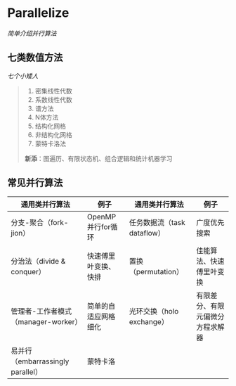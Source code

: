 # Parallelize

*简单介绍并行算法*



## 七类数值方法

*七个小矮人*

> 1. 密集线性代数
> 2. 系数线性代数
> 3. 谱方法
> 4. N体方法
> 5. 结构化网格
> 6. 非结构化网格
> 7. 蒙特卡洛法
>
> **新添**：图遍历、有限状态机、组合逻辑和统计机器学习



## 常见并行算法

| 通用类并行算法                      | 例子                 | 通用类并行算法              | 例子                             |
| ----------------------------------- | -------------------- | --------------------------- | -------------------------------- |
| 分支-聚合（fork-jion）              | OpenMP并行for循环    | 任务数据流（task dataflow） | 广度优先搜索                     |
| 分治法（divide & conquer）          | 快速傅里叶变换、快排 | 置换（permutation）         | 佳能算法、快速傅里叶变换         |
| 管理者-工作者模式（manager-worker） | 简单的自适应网格细化 | 光环交换（holo exchange）   | 有限差分、有限元偏微分方程求解器 |
| 易并行（embarrassingly parallel）   | 蒙特卡洛             |                             |                                  |


